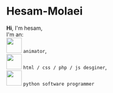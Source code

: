 # Hesam-Molaei
**Hi**, I'm hesam,  
I'm an: <br>
<img src="https://cdn.jsdelivr.net/gh/devicons/devicon/icons/blender/blender-original.svg" width="40" height="40"/>
`animator`,
<br> <img src="https://cdn.jsdelivr.net/gh/devicons/devicon/icons/html5/html5-original.svg" width="40" height="40"/>
`html / css / php / js desginer`, 
<br> <img src="https://cdn.jsdelivr.net/gh/devicons/devicon/icons/python/python-original.svg" width="40" height="40"/>
`python software programmer`
